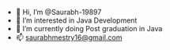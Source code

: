 - 👋 Hi, I’m @Saurabh-19897
- 👀 I’m interested in Java Development
- 🌱 I’m currently doing Post graduation in Java
- 📫 saurabhmestry16@gmail.com

<!---
Saurabh-19897/Saurabh-19897 is a ✨ special ✨ repository because its `README.md` (this file) appears on your GitHub profile.
You can click the Preview link to take a look at your changes.
--->
